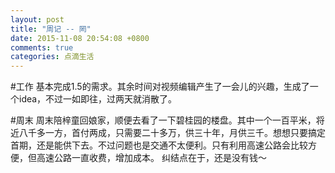 ```yaml
---
layout: post
title: "周记 -- 罔"
date: 2015-11-08 20:54:08 +0800
comments: true
categories: 点滴生活
---
```

#工作
基本完成1.5的需求。其余时间对视频编辑产生了一会儿的兴趣，生成了一个idea，不过一如即往，过两天就消散了。

#周末
周末陪梓童回娘家，顺便去看了一下碧桂园的楼盘。其中一个一百平米，将近八千多一方，首付两成，只需要二十多万，供三十年，月供三千。想想只要搞定首期，还是能供下去。不过问题也是交通不太便利。只有利用高速公路会比较方便，但高速公路一直收费，增加成本。
纠结点在于，还是没有钱～
